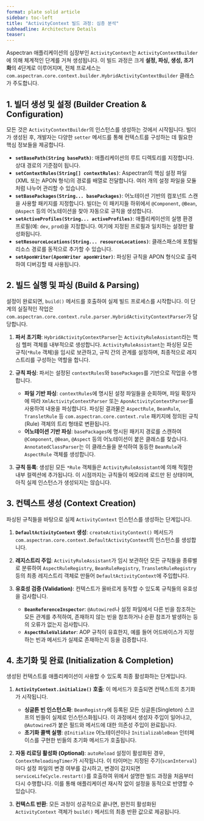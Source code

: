 ```yaml
---
format: plate solid article
sidebar: toc-left
title: "ActivityContext 빌드 과정: 심층 분석"
subheadline: Architecture Details
teaser:
---
```


Aspectran 애플리케이션의 심장부인 `ActivityContext`는 `ActivityContextBuilder`에 의해 체계적인 단계를 거쳐 생성됩니다. 이 빌드 과정은 크게 **설정, 파싱, 생성, 초기화**의 4단계로 이루어지며, 전체 프로세스는 `com.aspectran.core.context.builder.HybridActivityContextBuilder` 클래스가 주도합니다.

## 1. 빌더 생성 및 설정 (Builder Creation & Configuration)

모든 것은 `ActivityContextBuilder`의 인스턴스를 생성하는 것에서 시작됩니다. 빌더가 생성된 후, 개발자는 다양한 `setter` 메서드를 통해 컨텍스트를 구성하는 데 필요한 핵심 정보들을 제공합니다.

-   **`setBasePath(String basePath)`**: 애플리케이션의 루트 디렉토리를 지정합니다. 상대 경로의 기준점이 됩니다.
-   **`setContextRules(String[] contextRules)`**: Aspectran의 핵심 설정 파일(XML 또는 APON 형식)의 경로를 배열로 전달합니다. 여러 개의 설정 파일을 모듈처럼 나누어 관리할 수 있습니다.
-   **`setBasePackages(String... basePackages)`**: 어노테이션 기반의 컴포넌트 스캔을 사용할 패키지를 지정합니다. 빌더는 이 패키지들 하위에서 `@Component`, `@Bean`, `@Aspect` 등의 어노테이션을 찾아 자동으로 규칙을 생성합니다.
-   **`setActiveProfiles(String... activeProfiles)`**: 애플리케이션의 실행 환경 프로필(예: `dev`, `prod`)을 지정합니다. 여기에 지정된 프로필과 일치하는 설정만 활성화됩니다.
-   **`setResourceLocations(String... resourceLocations)`**: 클래스패스에 포함될 리소스 경로를 동적으로 추가할 수 있습니다.
-   **`setAponWriter(AponWriter aponWriter)`**: 파싱된 규칙을 APON 형식으로 출력하여 디버깅할 때 사용됩니다.

## 2. 빌드 실행 및 파싱 (Build & Parsing)

설정이 완료되면, `build()` 메서드를 호출하여 실제 빌드 프로세스를 시작합니다. 이 단계의 실질적인 작업은 `com.aspectran.core.context.rule.parser.HybridActivityContextParser`가 담당합니다.

1.  **파서 초기화**: `HybridActivityContextParser`는 `ActivityRuleAssistant`라는 핵심 헬퍼 객체를 내부적으로 생성합니다. `ActivityRuleAssistant`는 파싱된 모든 규칙(`*Rule` 객체)을 임시로 보관하고, 규칙 간의 관계를 설정하며, 최종적으로 레지스트리를 구성하는 역할을 합니다.

2.  **규칙 파싱**: 파서는 설정된 `contextRules`와 `basePackages`를 기반으로 작업을 수행합니다.
    *   **파일 기반 파싱**: `contextRules`에 명시된 설정 파일들을 순회하며, 파일 확장자에 따라 `XmlActivityContextParser` 또는 `AponActivityContextParser`를 사용하여 내용을 파싱합니다. 파싱된 결과물은 `AspectRule`, `BeanRule`, `TransletRule` 등 `com.aspectran.core.context.rule` 패키지에 정의된 규칙(Rule) 객체의 트리 형태로 변환됩니다.
    *   **어노테이션 기반 파싱**: `basePackages`에 명시된 패키지 경로를 스캔하여 `@Component`, `@Bean`, `@Aspect` 등의 어노테이션이 붙은 클래스를 찾습니다. `AnnotatedClassParser`는 이 클래스들을 분석하여 동등한 `BeanRule`과 `AspectRule` 객체를 생성합니다.

3.  **규칙 등록**: 생성된 모든 `*Rule` 객체들은 `ActivityRuleAssistant`에 의해 적절한 내부 컬렉션에 추가됩니다. 이 시점까지는 규칙들이 메모리에 로드만 된 상태이며, 아직 실제 인스턴스가 생성되지는 않습니다.

## 3. 컨텍스트 생성 (Context Creation)

파싱된 규칙들을 바탕으로 실제 `ActivityContext` 인스턴스를 생성하는 단계입니다.

1.  **`DefaultActivityContext` 생성**: `createActivityContext()` 메서드가 `com.aspectran.core.context.DefaultActivityContext`의 인스턴스를 생성합니다.

2.  **레지스트리 주입**: `ActivityRuleAssistant`가 임시 보관하던 모든 규칙들을 종류별로 분류하여 `AspectRuleRegistry`, `BeanRuleRegistry`, `TransletRuleRegistry` 등의 최종 레지스트리 객체로 만들어 `DefaultActivityContext`에 주입합니다.

3.  **유효성 검증 (Validation)**: 컨텍스트가 올바르게 동작할 수 있도록 규칙들의 유효성을 검사합니다.
    *   **`BeanReferenceInspector`**: `@Autowired`나 설정 파일에서 다른 빈을 참조하는 모든 관계를 추적하여, 존재하지 않는 빈을 참조하거나 순환 참조가 발생하는 등의 오류가 없는지 검사합니다.
    *   **`AspectRuleValidator`**: AOP 규칙이 유효한지, 예를 들어 어드바이스가 지정하는 빈과 메서드가 실제로 존재하는지 등을 검증합니다.

## 4. 초기화 및 완료 (Initialization & Completion)

생성된 컨텍스트를 애플리케이션이 사용할 수 있도록 최종 활성화하는 단계입니다.

1.  **`ActivityContext.initialize()` 호출**: 이 메서드가 호출되면 컨텍스트의 초기화가 시작됩니다.
    *   **싱글톤 빈 인스턴스화**: `BeanRegistry`에 등록된 모든 싱글톤(Singleton) 스코프의 빈들이 실제로 인스턴스화됩니다. 이 과정에서 생성자 주입이 일어나고, `@Autowired`가 붙은 필드와 메서드에 대한 의존성 주입이 완료됩니다.
    *   **초기화 콜백 실행**: `@Initialize` 어노테이션이나 `InitializableBean` 인터페이스를 구현한 빈들의 초기화 메서드가 호출됩니다.

2.  **자동 리로딩 활성화 (Optional)**: `autoReload` 설정이 활성화된 경우, `ContextReloadingTimer`가 시작됩니다. 이 타이머는 지정된 주기(`scanInterval`)마다 설정 파일의 변경 여부를 감시하고, 변경이 감지되면 `serviceLifeCycle.restart()`를 호출하여 위에서 설명한 빌드 과정을 처음부터 다시 수행합니다. 이를 통해 애플리케이션 재시작 없이 설정을 동적으로 반영할 수 있습니다.

3.  **컨텍스트 반환**: 모든 과정이 성공적으로 끝나면, 완전히 활성화된 `ActivityContext` 객체가 `build()` 메서드의 최종 반환 값으로 제공됩니다.